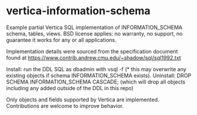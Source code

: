 # vertica-information-schema
Example partial Vertica SQL implementation of INFORMATION_SCHEMA schema, tables, views.  BSD license applies: no warranty, no support, no guarantee it works for any or all applications.

Implementation details were sourced from the specification document found at https://www.contrib.andrew.cmu.edu/~shadow/sql/sql1992.txt

Install: run the DDL SQL as dbadmin with vsql -f (* this may overwrite any existing objects if schema INFORMATION_SCHEMA exists).  Uninstall: DROP SCHEMA INFORMATION_SCHEMA CASCADE; (which will drop all objects including any added outside of the DDL in this repo)

Only objects and fields supported by Vertica are implemented.  Contributions are welcome to improve behavior.

